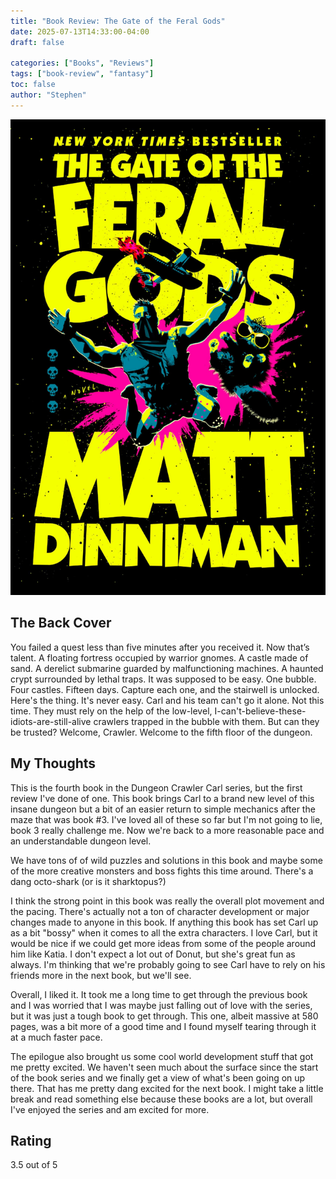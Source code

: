 ```yaml
---
title: "Book Review: The Gate of the Feral Gods"
date: 2025-07-13T14:33:00-04:00
draft: false

categories: ["Books", "Reviews"]
tags: ["book-review", "fantasy"]
toc: false
author: "Stephen"
---
```


![Gate of the Feral Gods Cover](book-cover.jpg)

## The Back Cover

You failed a quest less than five minutes after you received it. Now that’s talent.
A floating fortress occupied by warrior gnomes. A castle made of sand. A derelict submarine guarded by malfunctioning machines. A haunted crypt surrounded by lethal traps. 
It was supposed to be easy. One bubble. Four castles. Fifteen days. Capture each one, and the stairwell is unlocked.
Here's the thing. It's never easy. Carl and his team can't go it alone. Not this time. They must rely on the help of the low-level, I-can't-believe-these-idiots-are-still-alive crawlers trapped in the bubble with them. But can they be trusted? 
Welcome, Crawler. Welcome to the fifth floor of the dungeon.

## My Thoughts

This is the fourth book in the Dungeon Crawler Carl series, but the first review I've done of one. This book brings Carl to a brand new level of this insane dungeon but a bit of an easier return to simple mechanics after the maze that was book #3. I've loved all of these so far but I'm not going to lie, book 3 really challenge me. Now we're back to a more reasonable pace and an understandable dungeon level.

We have tons of of wild puzzles and solutions in this book and maybe some of the more creative monsters and boss fights this time around. There's a dang octo-shark (or is it sharktopus?) 

I think the strong point in this book was really the overall plot movement and the pacing. There's actually not a ton of character development or major changes made to anyone in this book. If anything this book has set Carl up as a bit "bossy" when it comes to all the extra characters. I love Carl, but it would be nice if we could get more ideas from some of the people around him like Katia. I don't expect a lot out of Donut, but she's great fun as always. I'm thinking that we're probably going to see Carl have to rely on his friends more in the next book, but we'll see.

Overall, I liked it. It took me a long time to get through the previous book and I was worried that I was maybe just falling out of love with the series, but it was just a tough book to get through. This one, albeit massive at 580 pages, was a bit more of a good time and I found myself tearing through it at a much faster pace.

The epilogue also brought us some cool world development stuff that got me pretty excited. We haven't seen much about the surface since the start of the book series and we finally get a view of what's been going on up there. That has me pretty dang excited for the next book. I might take a little break and read something else because these books are a lot, but overall I've enjoyed the series and am excited for more.

## Rating

3.5 out of 5 

